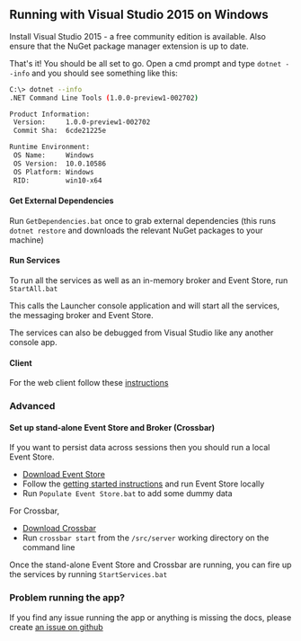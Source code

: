 ## Running with Visual Studio 2015 on Windows

Install Visual Studio 2015 - a free community edition is available. Also ensure that the NuGet package manager extension is up to date.

That's it! You should be all set to go. Open a cmd prompt and type `dotnet --info` and you should see something like this:

```sh
C:\> dotnet --info
.NET Command Line Tools (1.0.0-preview1-002702)

Product Information:
 Version:     1.0.0-preview1-002702
 Commit Sha:  6cde21225e

Runtime Environment:
 OS Name:     Windows
 OS Version:  10.0.10586
 OS Platform: Windows
 RID:         win10-x64
```

#### Get External Dependencies 
Run `GetDependencies.bat` once to grab external dependencies (this runs `dotnet restore` and downloads the relevant NuGet packages to your machine)

#### Run Services
To run all the services as well as an in-memory broker and Event Store, run `StartAll.bat`

This calls the Launcher console application and will start all the services, the messaging broker and Event Store.

The services can also be debugged from Visual Studio like any another console app.

#### Client
For the web client follow these [instructions](../client.md)

### Advanced

#### Set up stand-alone Event Store and Broker (Crossbar)
If you want to persist data across sessions then you should run a local Event Store. 

- [Download Event Store](https://geteventstore.com/downloads)
- Follow the [getting started instructions](http://docs.geteventstore.com/introduction/) and run Event Store locally
- Run `Populate Event Store.bat` to add some dummy data

For Crossbar,

- [Download Crossbar](http://crossbar.io/docs/Installation-on-Windows/)
- Run `crossbar start` from the `/src/server` working directory on the command line

Once the stand-alone Event Store and Crossbar are running, you can fire up the services by running `StartServices.bat` 

### Problem running the app?

If you find any issue running the app or anything is missing the docs, please create [an issue on github](https://github.com/AdaptiveConsulting/ReactiveTraderCloud/issues)
